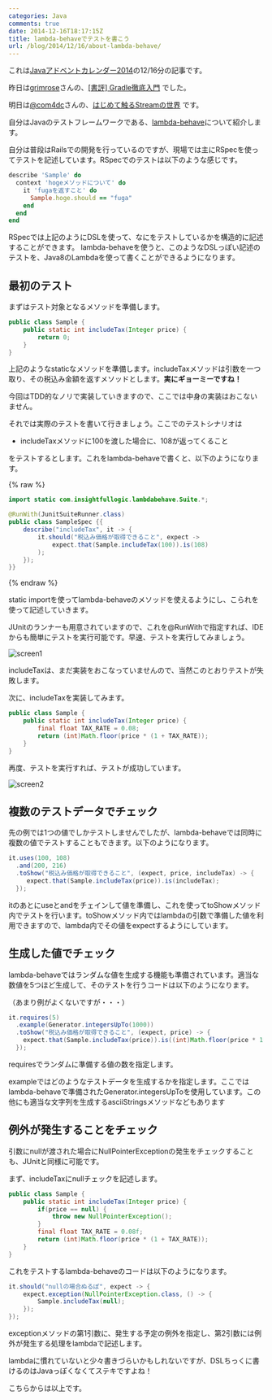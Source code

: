 ```yaml
---
categories: Java
comments: true
date: 2014-12-16T18:17:15Z
title: lambda-behaveでテストを書こう
url: /blog/2014/12/16/about-lambda-behave/
---
```


これは[Javaアドベントカレンダー2014](http://qiita.com/advent-calendar/2014/java)の12/16分の記事です。

昨日は[grimrose](https://github.com/grimrose)さんの、[[書評] Gradle徹底入門](http://grimrose.blogspot.jp/2014/12/gradle.html) でした。

明日は[@com4dc](https://twitter.com/com4dc)さんの、[はじめて触るStreamの世界](http://dev.classmethod.jp/server-side/what-a-wonderful-stream-world/) です。

自分はJavaのテストフレームワークである、[lambda-behave](https://github.com/RichardWarburton/lambda-behave)について紹介します。

自分は普段はRailsでの開発を行っているのですが、現場では主にRSpecを使ってテストを記述しています。RSpecでのテストは以下のような感じです。

``` ruby
describe 'Sample' do
  context 'hogeメソッドについて' do
    it 'fugaを返すこと' do
      Sample.hoge.should == "fuga"
    end
  end
end
```

RSpecでは上記のようにDSLを使って、なにをテストしているかを構造的に記述することができます。
lambda-behaveを使うと、このようなDSLっぽい記述のテストを、Java8のLambdaを使って書くことができるようになります。

## 最初のテスト

まずはテスト対象となるメソッドを準備します。

``` java
public class Sample {
    public static int includeTax(Integer price) {
        return 0;
    }
}
```

上記のようなstaticなメソッドを準備します。includeTaxメソッドは引数を一つ取り、その税込み金額を返すメソッドとします。**実にギョーミーですね！**

今回はTDD的なノリで実装していきますので、ここでは中身の実装はおこないません。


それでは実際のテストを書いて行きましょう。ここでのテストシナリオは

- includeTaxメソッドに100を渡した場合に、108が返ってくること

をテストするとします。これをlambda-behaveで書くと、以下のようになります。

{% raw %}
``` java
import static com.insightfullogic.lambdabehave.Suite.*;

@RunWith(JunitSuiteRunner.class)
public class SampleSpec {{
    describe("includeTax", it -> {
        it.should("税込み価格が取得できること", expect ->
            expect.that(Sample.includeTax(100)).is(108)
        );
    });
}}
```
{% endraw %}

static importを使ってlambda-behaveのメソッドを使えるようにし、こられを使って記述していきます。

JUnitのランナーも用意されていますので、これを@RunWithで指定すれば、IDEからも簡単にテストを実行可能です。早速、テストを実行してみましょう。

![screen1](/images/20141216/screen1.png)

includeTaxは、まだ実装をおこなっていませんので、当然このとおりテストが失敗します。

次に、includeTaxを実装してみます。

``` java
public class Sample {
    public static int includeTax(Integer price) {
        final float TAX_RATE = 0.08;
        return (int)Math.floor(price * (1 + TAX_RATE));
    }
}
```

再度、テストを実行すれば、テストが成功しています。

![screen2](/images/20141216/screen2.png)

## 複数のテストデータでチェック

先の例では1つの値でしかテストしませんでしたが、lambda-behaveでは同時に複数の値でテストすることもできます。以下のようになります。

``` java
it.uses(100, 108)
  .and(200, 216)
  .toShow("税込み価格が取得できること", (expect, price, includeTax) -> {
     expect.that(Sample.includeTax(price)).is(includeTax);
  });
```

itのあとにuseとandをチェインして値を準備し、これを使ってtoShowメソッド内でテストを行います。toShowメソッド内ではlambdaの引数で準備した値を利用できますので、lambda内でその値をexpectするようにしています。

## 生成した値でチェック

lambda-behaveではランダムな値を生成する機能も準備されています。適当な数値を5つほど生成して、そのテストを行うコードは以下のようになります。

（あまり例がよくないですが・・・）

``` java
it.requires(5)
  .example(Generator.integersUpTo(1000))
  .toShow("税込み価格が取得できること", (expect, price) -> {
    expect.that(Sample.includeTax(price)).is((int)Math.floor(price * 1.08));
  });
```
requiresでランダムに準備する値の数を指定します。

exampleではどのようなテストデータを生成するかを指定します。ここではlambda-behaveで準備されたGenerator.integersUpToを使用しています。この他にも適当な文字列を生成するasciiStringsメソッドなどもあります

## 例外が発生することをチェック

引数にnullが渡された場合にNullPointerExceptionの発生をチェックすることも、JUnitと同様に可能です。

まず、includeTaxにnullチェックを記述します。

``` java
public class Sample {
    public static int includeTax(Integer price) {
        if(price == null) {
            throw new NullPointerException();
        }
        final float TAX_RATE = 0.08f;
        return (int)Math.floor(price * (1 + TAX_RATE));
    }
}
```

これをテストするlambda-behaveのコードは以下のようになります。

``` java
it.should("nullの場合ぬるぽ", expect -> {
    expect.exception(NullPointerException.class, () -> {
        Sample.includeTax(null);
    });
});
```

exceptionメソッドの第1引数に、発生する予定の例外を指定し、第2引数には例外が発生する処理をlambdaで記述します。

lambdaに慣れていないと少々書きづらいかもしれないですが、DSLちっくに書けるのはJavaっぽくなくてステキですよね！

こちらからは以上です。

